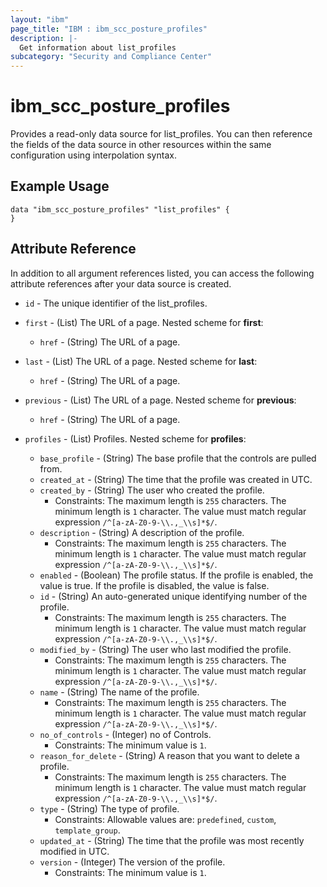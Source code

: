 ```yaml
---
layout: "ibm"
page_title: "IBM : ibm_scc_posture_profiles"
description: |-
  Get information about list_profiles
subcategory: "Security and Compliance Center"
---
```


# ibm_scc_posture_profiles

Provides a read-only data source for list_profiles. You can then reference the fields of the data source in other resources within the same configuration using interpolation syntax.

## Example Usage

```hcl
data "ibm_scc_posture_profiles" "list_profiles" {
}
```


## Attribute Reference

In addition to all argument references listed, you can access the following attribute references after your data source is created.

* `id` - The unique identifier of the list_profiles.
* `first` - (List) The URL of a page.
Nested scheme for **first**:
	* `href` - (String) The URL of a page.

* `last` - (List) The URL of a page.
Nested scheme for **last**:
	* `href` - (String) The URL of a page.

* `previous` - (List) The URL of a page.
Nested scheme for **previous**:
	* `href` - (String) The URL of a page.

* `profiles` - (List) Profiles.
Nested scheme for **profiles**:
	* `base_profile` - (String) The base profile that the controls are pulled from.
	* `created_at` - (String) The time that the profile was created in UTC.
	* `created_by` - (String) The user who created the profile.
	  * Constraints: The maximum length is `255` characters. The minimum length is `1` character. The value must match regular expression `/^[a-zA-Z0-9-\\.,_\\s]*$/`.
	* `description` - (String) A description of the profile.
	  * Constraints: The maximum length is `255` characters. The minimum length is `1` character. The value must match regular expression `/^[a-zA-Z0-9-\\.,_\\s]*$/`.
	* `enabled` - (Boolean) The profile status. If the profile is enabled, the value is true. If the profile is disabled, the value is false.
	* `id` - (String) An auto-generated unique identifying number of the profile.
	  * Constraints: The maximum length is `255` characters. The minimum length is `1` character. The value must match regular expression `/^[a-zA-Z0-9-\\.,_\\s]*$/`.
	* `modified_by` - (String) The user who last modified the profile.
	  * Constraints: The maximum length is `255` characters. The minimum length is `1` character. The value must match regular expression `/^[a-zA-Z0-9-\\.,_\\s]*$/`.
	* `name` - (String) The name of the profile.
	  * Constraints: The maximum length is `255` characters. The minimum length is `1` character. The value must match regular expression `/^[a-zA-Z0-9-\\.,_\\s]*$/`.
	* `no_of_controls` - (Integer) no of Controls.
	  * Constraints: The minimum value is `1`.
	* `reason_for_delete` - (String) A reason that you want to delete a profile.
	  * Constraints: The maximum length is `255` characters. The minimum length is `1` character. The value must match regular expression `/^[a-zA-Z0-9-\\.,_\\s]*$/`.
	* `type` - (String) The type of profile.
	  * Constraints: Allowable values are: `predefined`, `custom`, `template_group`.
	* `updated_at` - (String) The time that the profile was most recently modified in UTC.
	* `version` - (Integer) The version of the profile.
	  * Constraints: The minimum value is `1`.

